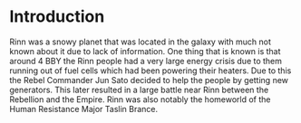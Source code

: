 # Introduction

Rinn was a snowy planet that was located in the galaxy with much not known about it due to lack of information.
One thing that is known is that around 4 BBY the Rinn people had a very large energy crisis due to them running out of fuel cells which had been powering their heaters.
Due to this the Rebel Commander Jun Sato decided to help the people by getting new generators.
This later resulted in a large battle near Rinn between the Rebellion and the Empire.
Rinn was also notably the homeworld of the Human Resistance Major Taslin Brance.
